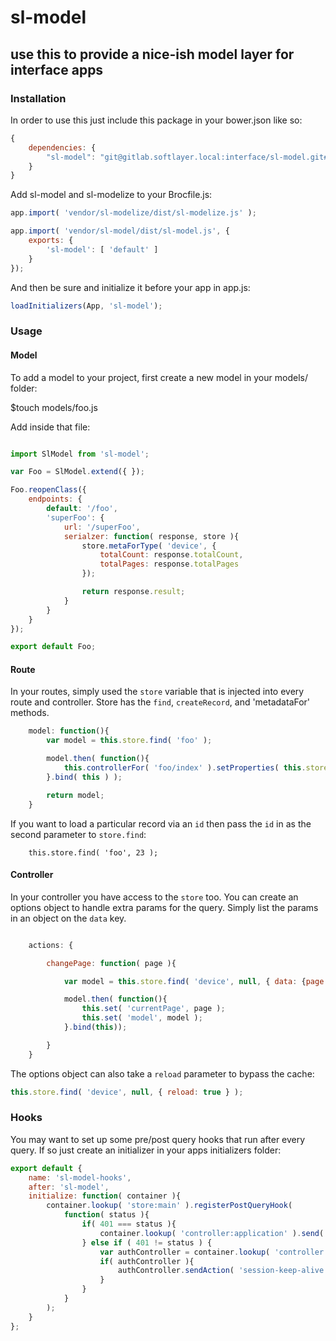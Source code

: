 # sl-model

## use this to provide a nice-ish model layer for interface apps


### Installation

In order to use this just include this package in your bower.json like so:

```javascript
{
    dependencies: {
        "sl-model": "git@gitlab.softlayer.local:interface/sl-model.git#v0.1.3"
    }
}
```

Add sl-model and sl-modelize to your Brocfile.js:

```javascript
app.import( 'vendor/sl-modelize/dist/sl-modelize.js' );

app.import( 'vendor/sl-model/dist/sl-model.js', {
    exports: {
        'sl-model': [ 'default' ]
    }
});
````

And then be sure and initialize it before your app in app.js:

```javascript
loadInitializers(App, 'sl-model');
```

### Usage

#### Model

To add a model to your project, first create a new model in your models/ folder:

$touch models/foo.js

Add inside that file:

```javascript

import SlModel from 'sl-model';

var Foo = SlModel.extend({ });

Foo.reopenClass({
    endpoints: {
        default: '/foo',
        'superFoo': {
            url: '/superFoo',
            serialzer: function( response, store ){
                store.metaForType( 'device', {
                    totalCount: response.totalCount,
                    totalPages: response.totalPages
                });

                return response.result;
            }
        }
    }
});

export default Foo;
```

#### Route

In your routes, simply used the `store` variable that is injected into every route and controller.  Store has the `find`, `createRecord`, and 'metadataFor' methods.

```javascript
    model: function(){
        var model = this.store.find( 'foo' );

        model.then( function(){
            this.controllerFor( 'foo/index' ).setProperties( this.store.metadataFor( 'foo' ) );
        }.bind( this ) );

        return model;
    }
```

If you want to load a particular record via an `id` then pass the `id` in as the second parameter to `store.find`:

```javasctript
    this.store.find( 'foo', 23 );
```

#### Controller
In your controller you have access to the `store` too.  You can create an options object to handle extra params for the query.  Simply list the params in an object on the `data` key.

```javascript

    actions: {

        changePage: function( page ){

            var model = this.store.find( 'device', null, { data: {page: page } } );

            model.then( function(){
                this.set( 'currentPage', page );
                this.set( 'model', model );
            }.bind(this));

        }
    }
```

The options object can also take a `reload` parameter to bypass the cache:

```javascript
this.store.find( 'device', null, { reload: true } );
```


### Hooks

You may want to set up some pre/post query hooks that run after every query.  If so just create an initializer in your apps initializers folder:

```javascript
export default {
    name: 'sl-model-hooks',
    after: 'sl-model',
    initialize: function( container ){
        container.lookup( 'store:main' ).registerPostQueryHook(
            function( status ){
                if( 401 === status ){
                    container.lookup( 'controller:application' ).send( 'forceLogout' );
                } else if ( 401 != status ) {
                    var authController = container.lookup( 'controller:auth' );
                    if( authController ){
                        authController.sendAction( 'session-keep-alive' );
                    }
                }
            }
        );
    }
};
```
